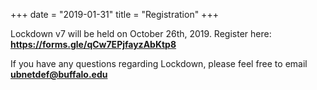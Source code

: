 +++
date = "2019-01-31"
title = "Registration"
+++

Lockdown v7 will be held on October 26th, 2019. Register here: **https://forms.gle/qCw7EPjfayzAbKtp8**


If you have any questions regarding Lockdown, please feel free to email **ubnetdef@buffalo.edu**
